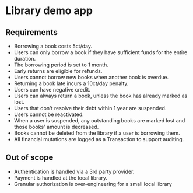 # Library demo app

## Requirements

- Borrowing a book costs 5ct/day.
- Users can only borrow a book if they have sufficient funds for the entire duration.
- The borrowing period is set to 1 month.
- Early returns are eligible for refunds.
- Users cannot borrow new books when another book is overdue.
- Returning a book late incurs a 10ct/day penalty.
- Users can have negative credit.
- Users can always return a book, unless the book has already marked as lost.
- Users that don't resolve their debt within 1 year are suspended.
- Users cannot be reactivated.
- When a user is suspended, any outstanding books are marked lost and those books' amount is decreased.
- Books cannot be deleted from the library if a user is borrowing them.
- All financial mutations are logged as a Transaction to support auditing.

## Out of scope

- Authentication is handled via a 3rd party provider.
- Payment is handled at the local library.
- Granular authorization is over-engineering for a small local library
